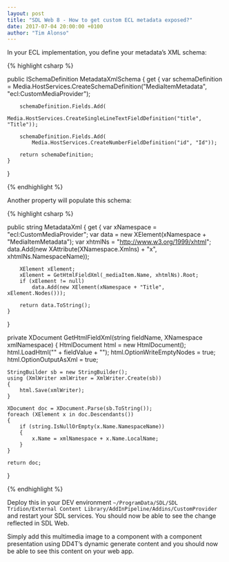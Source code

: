 ```yaml
---
layout: post
title: "SDL Web 8 - How to get custom ECL metadata exposed?"
date: 2017-07-04 20:00:00 +0100
author: "Tim Alonso"
---
```


In your ECL implementation, you define your metadata’s XML schema:


{% highlight csharp %}

public ISchemaDefinition MetadataXmlSchema
{
    get
    {
        var schemaDefinition = Media.HostServices.CreateSchemaDefinition("MediaItemMetadata", "ecl:CustomMediaProvider");
 
        schemaDefinition.Fields.Add(
            Media.HostServices.CreateSingleLineTextFieldDefinition("title", "Title"));
 
        schemaDefinition.Fields.Add(
            Media.HostServices.CreateNumberFieldDefinition("id", "Id"));
 
        return schemaDefinition;
    }
}

{% endhighlight %}

Another property will populate this schema:

{% highlight csharp %}

public string MetadataXml
{
    get
    {
        var xNamespace = "ecl:CustomMediaProvider";
        var data = new XElement(xNamespace + "MediaItemMetadata");
        var xhtmlNs = "http://www.w3.org/1999/xhtml";
        data.Add(new XAttribute(XNamespace.Xmlns) + "x", xhtmlNs.NamespaceName));
 
        XElement xElement;
        xElement = GetHtmlFieldXml(_mediaItem.Name, xhtmlNs).Root;
        if (xElement != null)
            data.Add(new XElement(xNamespace + "Title", xElement.Nodes()));
 
        return data.ToString();
    }
}
 
private XDocument GetHtmlFieldXml(string fieldName, XNamespace xmlNamespace)
{
    HtmlDocument html = new HtmlDocument();
    html.LoadHtml("<body>" + fieldValue + "</body>");
    html.OptionWriteEmptyNodes = true;
    html.OptionOutputAsXml = true;
 
    StringBuilder sb = new StringBuilder();
    using (XmlWriter xmlWriter = XmlWriter.Create(sb))
    {
        html.Save(xmlWriter);
    }
 
    XDocument doc = XDocument.Parse(sb.ToString());
    foreach (XElement x in doc.Descendants())
    {
        if (string.IsNullOrEmpty(x.Name.NamespaceName))
        {
            x.Name = xmlNamespace + x.Name.LocalName;
        }
    }
 
    return doc;
}

{% endhighlight %}

Deploy this in your DEV environment `~/ProgramData/SDL/SDL Tridion/External Content Library/AddInPipeline/Addins/CustomProvider` and restart your SDL services. You should now be able to see the change reflected in SDL Web.

Simply add this multimedia image to a component with a component presentation using DD4T’s dynamic generate content and you should now be able to see this content on your web app.